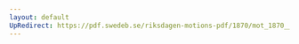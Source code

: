 ```yaml
---
layout: default
UpRedirect: https://pdf.swedeb.se/riksdagen-motions-pdf/1870/mot_1870__ak__00181/mot_1870__ak__00181_003.pdf
---
```

